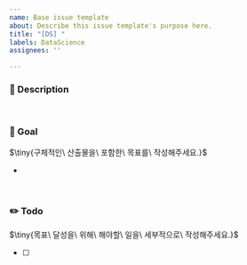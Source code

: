 ```yaml
---
name: Base issue template
about: Describe this issue template's purpose here.
title: "[DS] "
labels: DataScience
assignees: ''

---
```


### 📌 Description


<br>

### 🎈 Goal
<p>$\tiny{구체적인\ 산출물을\ 포함한\ 목표를\ 작성해주세요.}$</p>

- 

<br>

### ✏️ Todo
<p>$\tiny{목표\ 달성을\ 위해\ 해야할\ 일을\ 세부적으로\ 작성해주세요.}$</p>

- [ ]
